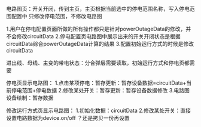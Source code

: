 电路图页：开关开闭，传到主页，主页根据当前选中的停电范围名称，写入停电范围配置中
只修改停电范围，不修改电路图

1.用户在停电配置页面所做的所有操作都只是针对powerOutageData的修改，并不会修改circuitData
2.停电配置页电路图中展示出来的开关开闭状态是根据circuitData综合powerOutageData计算的结果
3.配置初始运行方式的时候是修改circuitData

进出线、母线、主变的带电状态：分合弹层需要读取，初始运行方式和停电页都需要

停电页显示电路图：
1.点击某项停电：暂存更新：暂存设备数据=circuitData+当前停电范围+停电数据 
2.修改某处开关：暂存更新：暂存设备数据修改
3.电路图设备绘制：暂存数据

修改运行方式页显示电路图：
1.初始化数据：circuitData
2.修改某处开关：直接设置电路数据为device.on/off ？还是拷贝一份再设置

